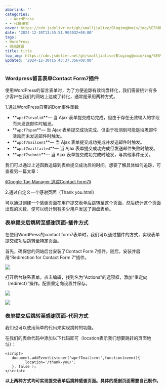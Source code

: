 ```yaml
---
abbrlink: ''
categories:
- - WordPress
- - 代码细节
cover: https://cdn.jsdelivr.net/gh/smalljialive/Blogimg@main/img/%E5%BE%AE%E4%BF%A1%E6%88%AA%E5%9B%BE_20241230140952.png
date: '2024-12-30T13:55:51.904032+08:00'
tags:
- WordPress
- 网站建设
title: title
top_img: https://cdn.jsdelivr.net/gh/smalljialive/Blogimg@main/img/%E5%BE%AE%E4%BF%A1%E6%88%AA%E5%9B%BE_20241230140952.png
updated: '2024-12-30T15:45:37.356+08:00'
---
```

### Wordpress留言表单Contact Form7插件

使用WordPress的留言表单时，为了方便追踪有效询盘转化，我们需要统计有多少客户在我们的网站上达成了转化，通常是采用两种方式。

1.通过WordPress自带的Dom事件函数

* \*\*`wpcf7invalid`\*\*— 当 Ajax 表单提交成功完成，但由于存在无效输入的字段而未发送邮件时触发。
* \*\*`wpcf7spam`\*\*— 当 Ajax 表单提交成功完成，但由于检测到可能是垃圾邮件活动而未发送邮件时触发。
* \*\*`wpcf7mailsent`\*\*— 当 Ajax 表单提交成功完成并发送邮件时触发。
* \*\*`wpcf7mailfailed`\*\*— 当 Ajax 表单提交成功完成但发送邮件失败时触发。
* \*\*`wpcf7submit`\*\*— 当 Ajax 表单提交成功完成时触发，与其他事件无关。

我们可以通过上述函数追踪到表单提交成功后的时间。想要了解具体如何追踪，可查看另一篇文章：

[《Google Tag Manager 追踪Contact form7》](https://smalljialive.github.io/2024/07/29/google-tag-manager%E8%B7%9F%E8%B8%AAcontact-form-7%E6%88%90%E5%8A%9F%E6%8F%90%E4%BA%A4%E5%B9%B6%E9%80%9A%E8%BF%87ga4%E8%AE%B0%E5%BD%95%E4%BD%9C%E4%B8%BAads%E8%BD%AC%E5%8C%96/)

2.通过自定义一个感谢页面（Thank you.html）

可以通过创建一个感谢页面在用户提交表单后跳转至这个页面，然后统计这个页面出现的次数，便可以统计到有多少用户发送了询盘表单。

### 表单提交后跳转至感谢页面-插件方式

在使用WordPress的contact form7表单时，我们可以通过插件的方式，实现表单提交成功后跳转至特定页面。

首先，确保您的网站后台安装了Contact Form 7插件。随后，安装并启用“Redirection for Contact Form 7”插件。

![](https://cdn.jsdelivr.net/gh/smalljialive/Blogimg@main/img/%E5%BE%AE%E4%BF%A1%E6%88%AA%E5%9B%BE_20241230140756.png)

打开后台联系表单，点击编辑，找到名为“Actions”的选项框，添加“重定向（redirect）”操作。配置重定向设置并保存。

![](https://cdn.jsdelivr.net/gh/smalljialive/Blogimg@main/img/%E5%BE%AE%E4%BF%A1%E6%88%AA%E5%9B%BE_20241230140952.png)

![](https://cdn.jsdelivr.net/gh/smalljialive/Blogimg@main/img/%E5%BE%AE%E4%BF%A1%E6%88%AA%E5%9B%BE_20241230141008.png)

### 表单提交后跳转至感谢页面-代码方式

我们也可以使用简单的代码来实现跳转的功能。

在我们的表单代码中添加以下代码即可（location表示我们想要跳转的页面地址）：

```
<script>
   document.addEventListener('wpcf7mailsent',function(event){
         location='/thank-you/';
   }, false );
</script>
```

<script>
   document.addEventListener('wpcf7mailsent',function(event){
         location='/thank-you/';
   }, false );
</script>

**以上两种方式均可实现提交表单后跳转感谢页面。具体的感谢页面需要自己制作。**
